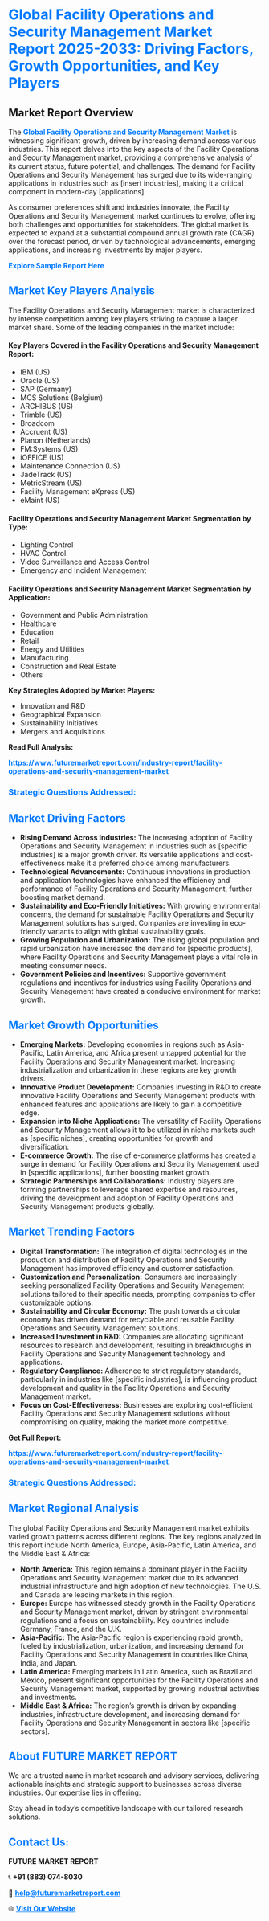 <h1 style="color: #007BFF;">Global Facility Operations and Security Management Market Report 2025-2033: Driving Factors, Growth Opportunities, and Key Players</h1>

<section id="overview">
<h2>Market Report Overview</h2>
<p>The <a href="https://www.futuremarketreport.com/industry-report/facility-operations-and-security-management-market" style="color: #007BFF; text-decoration: none;"><strong>Global Facility Operations and Security Management Market</strong></a> is witnessing significant growth, driven by increasing demand across various industries. This report delves into the key aspects of the Facility Operations and Security Management market, providing a comprehensive analysis of its current status, future potential, and challenges. The demand for Facility Operations and Security Management has surged due to its wide-ranging applications in industries such as [insert industries], making it a critical component in modern-day [applications].</p>
<p>As consumer preferences shift and industries innovate, the Facility Operations and Security Management market continues to evolve, offering both challenges and opportunities for stakeholders. The global market is expected to expand at a substantial compound annual growth rate (CAGR) over the forecast period, driven by technological advancements, emerging applications, and increasing investments by major players.</p>
</section>

<section id="overview">
<p><a href="https://www.futuremarketreport.com/request-sample/reportId=54058" style="color: #007BFF; text-decoration: none;"><strong>Explore Sample Report Here</strong></a></p>
</section>

<section id="key-players">
<h2 style="color: #007BFF;">Market Key Players Analysis</h2>
<p>The Facility Operations and Security Management market is characterized by intense competition among key players striving to capture a larger market share. Some of the leading companies in the market include:</p>
<h4>Key Players Covered in the Facility Operations and Security Management Report:</h4>
<ul><li>IBM (US)</li><li>Oracle (US)</li><li>SAP (Germany)</li><li>MCS Solutions (Belgium)</li><li>ARCHIBUS (US)</li><li>Trimble (US)</li><li>Broadcom</li><li>Accruent (US)</li><li>Planon (Netherlands)</li><li>FM:Systems (US)</li><li>iOFFICE (US)</li><li>Maintenance Connection (US)</li><li>JadeTrack (US)</li><li>MetricStream (US)</li><li>Facility Management eXpress (US)</li><li>eMaint (US)</li></ul>
<h4>Facility Operations and Security Management Market Segmentation by Type:</h4>
<ul><li>Lighting Control</li><li>HVAC Control</li><li>Video Surveillance and Access Control</li><li>Emergency and Incident Management</li></ul>

<h4>Facility Operations and Security Management Market Segmentation by Application:</h4>
<ul><li>Government and Public Administration</li><li>Healthcare</li><li>Education</li><li>Retail</li><li>Energy and Utilities</li><li>Manufacturing</li><li>Construction and Real Estate</li><li>Others</li></ul>
<p><strong>Key Strategies Adopted by Market Players:</strong></p>
<ul>
<li>Innovation and R&D</li>
<li>Geographical Expansion</li>
<li>Sustainability Initiatives</li>
<li>Mergers and Acquisitions</li>
</ul>
</section>

<section>
<p><strong>Read Full Analysis: </strong></p><a href="https://www.futuremarketreport.com/industry-report/facility-operations-and-security-management-market" style="color: #007BFF; text-decoration: none;"><strong>https://www.futuremarketreport.com/industry-report/facility-operations-and-security-management-market</strong></a>
<h3 style="color: #007BFF;">Strategic Questions Addressed:</h3>
</section>

<section id="driving-factors">
<h2 style="color: #007BFF;">Market Driving Factors</h2>
<ul>
<li><strong>Rising Demand Across Industries:</strong> The increasing adoption of Facility Operations and Security Management in industries such as [specific industries] is a major growth driver. Its versatile applications and cost-effectiveness make it a preferred choice among manufacturers.</li>
<li><strong>Technological Advancements:</strong> Continuous innovations in production and application technologies have enhanced the efficiency and performance of Facility Operations and Security Management, further boosting market demand.</li>
<li><strong>Sustainability and Eco-Friendly Initiatives:</strong> With growing environmental concerns, the demand for sustainable Facility Operations and Security Management solutions has surged. Companies are investing in eco-friendly variants to align with global sustainability goals.</li>
<li><strong>Growing Population and Urbanization:</strong> The rising global population and rapid urbanization have increased the demand for [specific products], where Facility Operations and Security Management plays a vital role in meeting consumer needs.</li>
<li><strong>Government Policies and Incentives:</strong> Supportive government regulations and incentives for industries using Facility Operations and Security Management have created a conducive environment for market growth.</li>
</ul>
</section>

<section id="growth-opportunities">
<h2 style="color: #007BFF;">Market Growth Opportunities</h2>
<ul>
<li><strong>Emerging Markets:</strong> Developing economies in regions such as Asia-Pacific, Latin America, and Africa present untapped potential for the Facility Operations and Security Management market. Increasing industrialization and urbanization in these regions are key growth drivers.</li>
<li><strong>Innovative Product Development:</strong> Companies investing in R&D to create innovative Facility Operations and Security Management products with enhanced features and applications are likely to gain a competitive edge.</li>
<li><strong>Expansion into Niche Applications:</strong> The versatility of Facility Operations and Security Management allows it to be utilized in niche markets such as [specific niches], creating opportunities for growth and diversification.</li>
<li><strong>E-commerce Growth:</strong> The rise of e-commerce platforms has created a surge in demand for Facility Operations and Security Management used in [specific applications], further boosting market growth.</li>
<li><strong>Strategic Partnerships and Collaborations:</strong> Industry players are forming partnerships to leverage shared expertise and resources, driving the development and adoption of Facility Operations and Security Management products globally.</li>
</ul>
</section>

<section id="trending-factors">
<h2 style="color: #007BFF;">Market Trending Factors</h2>
<ul>
<li><strong>Digital Transformation:</strong> The integration of digital technologies in the production and distribution of Facility Operations and Security Management has improved efficiency and customer satisfaction.</li>
<li><strong>Customization and Personalization:</strong> Consumers are increasingly seeking personalized Facility Operations and Security Management solutions tailored to their specific needs, prompting companies to offer customizable options.</li>
<li><strong>Sustainability and Circular Economy:</strong> The push towards a circular economy has driven demand for recyclable and reusable Facility Operations and Security Management solutions.</li>
<li><strong>Increased Investment in R&D:</strong> Companies are allocating significant resources to research and development, resulting in breakthroughs in Facility Operations and Security Management technology and applications.</li>
<li><strong>Regulatory Compliance:</strong> Adherence to strict regulatory standards, particularly in industries like [specific industries], is influencing product development and quality in the Facility Operations and Security Management market.</li>
<li><strong>Focus on Cost-Effectiveness:</strong> Businesses are exploring cost-efficient Facility Operations and Security Management solutions without compromising on quality, making the market more competitive.</li>
</ul>
</section>

<section>
<p><strong>Get Full Report: </strong></p><a href="https://www.futuremarketreport.com/industry-report/facility-operations-and-security-management-market" style="color: #007BFF; text-decoration: none;"><strong>https://www.futuremarketreport.com/industry-report/facility-operations-and-security-management-market</strong></a>
<h3 style="color: #007BFF;">Strategic Questions Addressed:</h3>
</section>


<section id="regional-analysis">
<h2 style="color: #007BFF;">Market Regional Analysis</h2>
<p>The global Facility Operations and Security Management market exhibits varied growth patterns across different regions. The key regions analyzed in this report include North America, Europe, Asia-Pacific, Latin America, and the Middle East & Africa:</p>
<ul>
<li><strong>North America:</strong> This region remains a dominant player in the Facility Operations and Security Management market due to its advanced industrial infrastructure and high adoption of new technologies. The U.S. and Canada are leading markets in this region.</li>
<li><strong>Europe:</strong> Europe has witnessed steady growth in the Facility Operations and Security Management market, driven by stringent environmental regulations and a focus on sustainability. Key countries include Germany, France, and the U.K.</li>
<li><strong>Asia-Pacific:</strong> The Asia-Pacific region is experiencing rapid growth, fueled by industrialization, urbanization, and increasing demand for Facility Operations and Security Management in countries like China, India, and Japan.</li>
<li><strong>Latin America:</strong> Emerging markets in Latin America, such as Brazil and Mexico, present significant opportunities for the Facility Operations and Security Management market, supported by growing industrial activities and investments.</li>
<li><strong>Middle East & Africa:</strong> The region’s growth is driven by expanding industries, infrastructure development, and increasing demand for Facility Operations and Security Management in sectors like [specific sectors].</li>
</ul>
</section>

<footer>
<h2 style="color: #007BFF;">About FUTURE MARKET REPORT</h2>
<p>We are a trusted name in market research and advisory services, delivering actionable insights and strategic support to businesses across diverse industries. Our expertise lies in offering:</p>

<p>Stay ahead in today’s competitive landscape with our tailored research solutions.</p>

<h2 style="color: #007BFF;">Contact Us:</h2>
<p><strong>FUTURE MARKET REPORT</strong></p>
<p>📞 <strong>+91 (883) 074-8030</strong></p>
<p>📧 <strong><a href="mailto:help@futuremarketreport.com" style="color: #007BFF;">help@futuremarketreport.com</a></strong></p>
<p>🌐 <strong><a href="https://www.futuremarketreport.com/" style="color: #007BFF;">Visit Our Website</a></strong></p>
</footer>